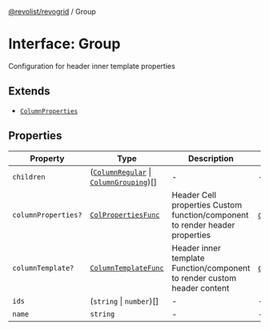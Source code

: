 [@revolist/revogrid](README.md) / Group

# Interface: Group

Configuration for header inner template properties

## Extends

- [`ColumnProperties`](Interface.ColumnProperties.md)

## Properties

| Property | Type | Description | Inherited from | Defined in |
| ------ | ------ | ------ | ------ | ------ |
| `children` | ([`ColumnRegular`](Interface.ColumnRegular.md) \| [`ColumnGrouping`](TypeAlias.ColumnGrouping.md))[] | - | - | [src/store/dataSource/data.store.ts:21](https://github.com/revolist/revogrid/blob/c9c4fc1791ac452c4c9470419263ce544ebb624f/src/store/dataSource/data.store.ts#L21) |
| `columnProperties?` | [`ColPropertiesFunc`](TypeAlias.ColPropertiesFunc.md) | Header Cell properties Custom function/component to render header properties | [`ColumnProperties`](Interface.ColumnProperties.md).`columnProperties` | [src/types/interfaces.ts:110](https://github.com/revolist/revogrid/blob/c9c4fc1791ac452c4c9470419263ce544ebb624f/src/types/interfaces.ts#L110) |
| `columnTemplate?` | [`ColumnTemplateFunc`](TypeAlias.ColumnTemplateFunc.md) | Header inner template Function/component to render custom header content | [`ColumnProperties`](Interface.ColumnProperties.md).`columnTemplate` | [src/types/interfaces.ts:105](https://github.com/revolist/revogrid/blob/c9c4fc1791ac452c4c9470419263ce544ebb624f/src/types/interfaces.ts#L105) |
| `ids` | (`string` \| `number`)[] | - | - | [src/store/dataSource/data.store.ts:23](https://github.com/revolist/revogrid/blob/c9c4fc1791ac452c4c9470419263ce544ebb624f/src/store/dataSource/data.store.ts#L23) |
| `name` | `string` | - | - | [src/store/dataSource/data.store.ts:20](https://github.com/revolist/revogrid/blob/c9c4fc1791ac452c4c9470419263ce544ebb624f/src/store/dataSource/data.store.ts#L20) |
